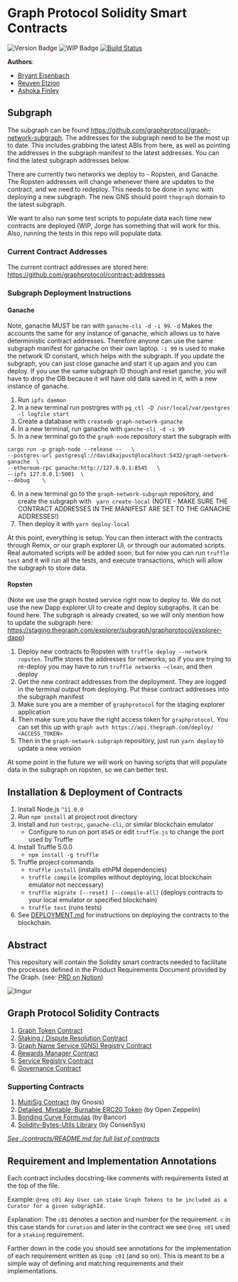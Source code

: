 # Graph Protocol Solidity Smart Contracts

![Version Badge](https://img.shields.io/badge/version-1.0.0-lightgrey.svg)
![WIP Badge](https://img.shields.io/badge/status-POC-blue.svg)
[![Build Status](https://travis-ci.com/graphprotocol/contracts.svg?token=wbxCaTb68vuvzoN4HDgt&branch=master)](https://travis-ci.com/graphprotocol/contracts)

**Authors**:
 - [Bryant Eisenbach](https://github.com/fubuloubu)
 - [Reuven Etzion](https://github.com/retzion)
 - [Ashoka Finley](https://github.com/shkfnly)
 
## Subgraph 
The subgraph can be found https://github.com/graphprotocol/graph-network-subgraph. The addresses
for the subgraph need to be the most up to date. This includes grabbing the latest ABIs from here,
as well as pointing the addresses in the subgraph manifest to the latest addresses. You can find 
the latest subgraph addresses below. 

There are currently two networks we deploy to - Ropsten, and Ganache. The Ropsten addresses will
change whenever there are updates to the contract, and we need to redeploy. This needs to be 
done in sync with deploying a new subgraph. The new GNS should point `thegraph` domain to the
latest subgraph.

We want to also run some test scripts to populate data each time new contracts are deployed (WIP, 
Jorge has something that will work for this. Also, running the tests in this repo will populate 
data. 
### Current Contract Addresses
The current contract addresses are stored here: https://github.com/graphprotocol/contract-addresses
  
### Subgraph Deployment Instructions
#### Ganache
 Note, ganache MUST be ran with `ganache-cli -d -i 99`. `-d` Makes the accounts the same for any
 instance of ganache, which allows us to have deterministic contract addresses. Therefore anyone can
 use the same subgraph manifest for ganache on their own laptop. `-i 99` is used to make the 
 network ID constant, which helps with the subgraph. If you update the subgraph, you can just
 close ganache and start it up again and you can deploy. If you use the same subgraph ID though and
 reset ganche, you will have to drop the DB because it will have old data saved in it, with a new
 instance of ganache.

1. Run `ipfs daemon`
2. In a new terminal run postrgres with `pg_ctl -D /usr/local/var/postgres -l logfile start`
3. Create a database with `createdb graph-network-ganache`
4. In a new terminal, run ganache with `ganche-cli -d -i 99`
5. In a new terminal go to the `graph-node` repository start the subgraph with
 ```
 cargo run -p graph-node --release --   \
 --postgres-url postgresql://davidkajpust@localhost:5432/graph-network-ganache  \
 --ethereum-rpc ganache:http://127.0.0.1:8545   \
 --ipfs 127.0.0.1:5001  \
 --debug    \
 ```
6. In a new terminal go to the `graph-network-subgraph` repository, and create the subgraph with
` yarn create-local` (NOTE - MAKE SURE THE CONTRACT ADDRESSES IN THE MANIFEST ARE SET TO THE
GANACHE ADDRESSES!)
7. Then deploy it with `yarn deploy-local`

At this point, everything is setup. You can then interact with the contracts through Remix, or
our graph explorer UI, or through our automated scripts. Real automated scripts will be added soon,
but for now you can run `truffle test` and it will run all the tests, and execute transactions, 
which will allow the subgraph to store data.

#### Ropsten
(Note we use the graph hosted service right now to deploy to. We do not use the new Dapp explorer UI
to create and deploy subgraphs. It can be found here. The subgraph is already created, so we will 
only mention how to update the subgraph here:
https://staging.thegraph.com/explorer/subgraph/graphprotocol/explorer-dapp)

1. Deploy new contracts to Ropsten with `truffle deploy --network ropsten`. Truffle stores the 
addresses for networks, so if you are trying to re-deploy you may have to run 
`truffle networks —clean`, and then deploy
2. Get the new contract addresses from the deployment. They are logged in the terminal output from
deploying. Put these contract addresses into the subgraph manifest
3. Make sure you are a member of `graphprotocol` for the staging explorer application
2. Then make sure you have the right access token for `graphprotocol`. You can set this up with 
`graph auth https://api.thegraph.com/deploy/ <ACCESS_TOKEN>`
2. Then in the `graph-network-subgraph` repository, just run `yarn deploy` to update a new version

At some point in the future we will work on having scripts that will populate data in the subgraph
on ropsten, so we can better test.  

## Installation &amp; Deployment of Contracts
1. Install Node.js `^11.0.0`
1. Run `npm install` at project root directory
1. Install and run `testrpc`, `ganache-cli`, or similar blockchain emulator
    - Configure to run on port `8545` or edit `truffle.js` to change the port used by Truffle
1. Install Truffle 5.0.0
    - `npm install -g truffle`
1. Truffle project commands
    - `truffle install` (installs ethPM dependencies)
    - `truffle compile` (compiles without deploying, local blockchain emulator not neccessary)
    - `truffle migrate [--reset] [--compile-all]` (deploys contracts to your local emulator or specified blockchain)
    - `truffle test` (runs tests)
1. See [DEPLOYMENT.md](./DEPLOYMENT.md) for instructions on deploying the contracts to the blockchain.

## Abstract
This repository will contain the Solidity smart contracts needed to facilitate the processes defined in the Product Requirements Document provided by The Graph.
(see: [PRD on Notion](https://www.notion.so/Hybrid-POC-Smart-Contracts-18646757d3644f73bf9fdfb2e98b93eb))

![Imgur](https://i.imgur.com/9uwiie1.png)


## Graph Protocol Solidity Contracts
1. [Graph Token Contract](./contracts/GraphToken.sol)
1. [Staking / Dispute Resolution Contract](./contracts/Staking.sol)
1. [Graph Name Service (GNS) Registry Contract](./contracts/GNS.sol)
1. [Rewards Manager Contract](./contracts/RewardsManager.sol)
1. [Service Registry Contract](./contracts/ServiceRegistry.sol)
1. [Governance Contract](./contracts/Governed.sol)

### Supporting Contracts
1. [MultiSig Contract](./contracts/MultiSigWallet.sol) (by Gnosis)
1. [Detailed, Mintable, Burnable ERC20 Token](./contracts/openzeppelin/) (by Open Zeppelin)
1. [Bonding Curve Formulas](./contracts/bancor/) (by Bancor)
1. [Solidity-Bytes-Utils Library](./installed_contracts/bytes/) (by ConsenSys)

*[See ./contracts/README.md for full list of contracts](./contracts/)*

## Requirement and Implementation Annotations
Each contract includes docstring-like comments with requirements listed at the top of the file. 

Example: `@req c01 Any User can stake Graph Tokens to be included as a Curator for a given subgraphId.`

Explanation: The `c01` denotes a section and number for the requirement. `c` in this case stands for `curation` and later in the contract we see `@req s01` used for a `staking` requirement.

Farther down in the code you should see annotations for the implementation of each requirement written as `@imp c01` (and so on). This is meant to be a simple way of defining and matching requirements and their implementations.


